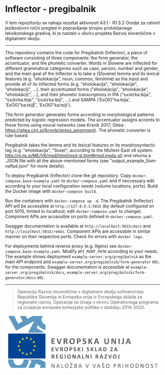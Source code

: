 # Inflector - pregibalnik

V tem repozitoriju se nahaja rezultat aktivnosti A3.1 - R1.3.2 Orodje za celovit jezikoslovni ročni pregled in popravljanje strojno pridobljenega leksikonskega gradiva, ki je nastalo v okviru projekta Razvoj slovenščine v digitalnem okolju.

---

This repository contains the code for Pregibalnik (Inflector), a piece of software consisting of three components: the form generator, the accentuator, and the phonetic converter. Words in Slovene are inflected for different grammatical categories such as case, person, number and gender, and the main goal of the Inflector is to take a (Slovene) lemma and its lexical features (e.g. "eholokacija", noun, common, feminine) as the input and provide all of its inflected forms (e.g. "eholokacija", "eholokacije", "eholokaciji", ...), their accentuated forms ("eholokácija", "eholokácije", "eholokáciji", ...), and their phonetic transcriptions in IPA ("ɛxɔlɔˈkaːʦija", "ɛxɔlɔˈkaːʦijɛ", "ɛxɔlɔˈkaːʦiji", ...) and SAMPA ('ExOlO"ka:tsija', 'ExOlO"ka:tsijE', 'ExOlO"ka:tsiji').

The form generator generates forms according to morphological patterns predicted by logistic regression models. The accentuator assigns accents to these forms using neural networks (see Krsnik 2017; Gitea: https://gitea.cjvt.si/lkrsnik/stress_asignment). The phonetic converter is rule-based.

Pregibalnik takes the lemma and its lexical features or its morphosyntactic tag (e.g. "eholokacija", "Sozei"; according to the Multext-East v6 system: http://nl.ijs.si/ME/V6/msd/html/msd-sl.html#msd.msds-sl) and returns a .JSON file with all the above-mentioned forms (see "output_example_Som-naftaš.json" for more details).


To deploy Pregibalnik (Inflector) clone the git repository. Copy `docker-compose.base-example.yaml` to `docker-compose.yaml` and if neccessary edit according to your local configuration needs (volume locations, ports). Build the Docker image with `docker-compose build`. 

Run the containers with `docker-compose up -d`. The Pregibalnik (Inflector) API will be accessible at `http://127.0.0.1:5015` (by default configured on port 5015, limited to localhost; edit `docker-compose.yaml` to change). Component APIs are accessible on ports defined in `docker-compose.yaml`.

Swagger documentation is available at `http://localhost:5015/docs` and `http://localhost:5015/redoc`. Component APIs are accessible in similar manner on their respective ports.
Check for errors with `docker logs`.

For deployments behind reverse proxy (e.g. _Nginx_) see `docker-compose.base-example.yaml`. Modify `API_ROOT_PATH` according to your needs. The example shows deployment `example-server.org/pregibalnik` as the main API endpoint and `example-server.org/pregibalnik/form-generator` etc. for the components. Swagger documentation is accessible at `example-server.org/pregibalnik/docs`, `example-server.org/pregibalnik/form-generator/docs` etc.


---

> Operacijo Razvoj slovenščine v digitalnem okolju sofinancirata Republika Slovenija in Evropska unija iz Evropskega sklada za regionalni razvoj. Operacija se izvaja v okviru Operativnega programa za izvajanje evropske kohezijske politike v obdobju 2014-2020.

![](Logo_EKP_sklad_za_regionalni_razvoj_SLO_slogan.jpg)
